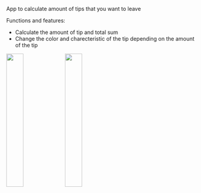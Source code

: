 App to calculate amount of tips that you want to leave 

Functions and features:
* Calculate the amount of tip and total sum
* Change the color and charecteristic of the tip depending on the amount of the tip

<img src="https://github.com/Damncaf-goin-crazy/Android_Tip_App/assets/118183028/1705c426-17a1-4505-aef4-6a18974720ef" width=30% height=30%>

<img src="https://github.com/Damncaf-goin-crazy/Android_Tip_App/assets/118183028/2c93e4c0-d558-497e-b090-745e383769d0" width=30% height=30%>

